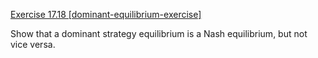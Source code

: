 [Exercise 17.18 \[dominant-equilibrium-exercise\]](17-18/)

Show that a dominant strategy
equilibrium is a Nash equilibrium, but not vice versa.
